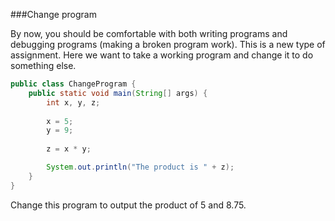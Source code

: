 <!--djw:done-->
<!--ajh:done-->
###Change program

By now, you should be comfortable with both writing programs and debugging programs (making a broken program work). This is a new type of assignment. Here we want to take a working program and change it to do something else.

```java
public class ChangeProgram {
	public static void main(String[] args) {
		int x, y, z;
		
		x = 5;
		y = 9;
		
		z = x * y;

		System.out.println("The product is " + z);
	}
}
```

Change this program to output the product of 5 and 8.75.


